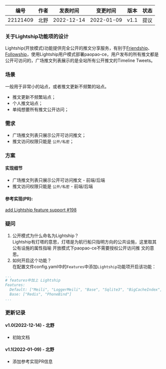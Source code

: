 | 编号 | 作者 | 发表时间 | 变更时间 | 版本 | 状态 |
| ----- | ----- | ----- | ----- | ----- | ----- |
| 22121409 | 北野 | 2022-12-14 | 2022-01-09 | v1.1 | 提议 |

### 关于Lightship功能项的设计
Lightship(开放模式)功能提供完全公开的推文分享服务，有别于[Friendship](002-关于Friendship功能项的设计.md "关于Friendship功能项的设计")、[Followship](003-关于Followship功能项的设计.md "关于Followship功能项的设计")，使用Lightship用户模式部署paopao-ce，用户发布的所有推文都是公开可访问的，广场推文列表展示的是全站所有公开推文的Timeline Tweets。

### 场景
一般用于非常小的站点，或者推文更新不频繁的站点。
* 推文更新不频繁站点；
* 个人推文站点；
* 单纯想要所有推文公开访问；

### 需求
* 广场推文列表只展示公开可访问推文；
* 推文访问权限只能是 `公开/私密`；

### 方案

#### 实现细节
* 广场推文列表只展示公开可访问推文 - 前端/后端   
* 推文访问权限只能是 `公开/私密` - 前端/后端  

#### 参考实现(PR):  
[add Lightship feature support #198](https://github.com/rocboss/paopao-ce/pull/198)  

### 疑问

1. 公开模式为什么命名为Lightship？   
Lightship有灯塔的意思，灯塔是为航行船只指明方向的公共设施，这里取其公有设施的属性指喻 开放模式下paopao-ce不需要授权公开访问推 文的意思。    
1. 如何开启这个功能？     
在配置文件config.yaml中的`Features`中添加`Lightship`功能项开启该功能：
```yaml
...
# features中加上 Lightship
Features:
  Default: ["Meili", "LoggerMeili", "Base", "Sqlite3", "BigCacheIndex", "MinIO", "Lightship"]
  Base: ["Redis", "PhoneBind"]
...
```

### 更新记录
#### v1.0(2022-12-14) - 北野
* 初始文档

#### v1.1(2022-01-09) - 北野
* 添加参考实现PR信息
